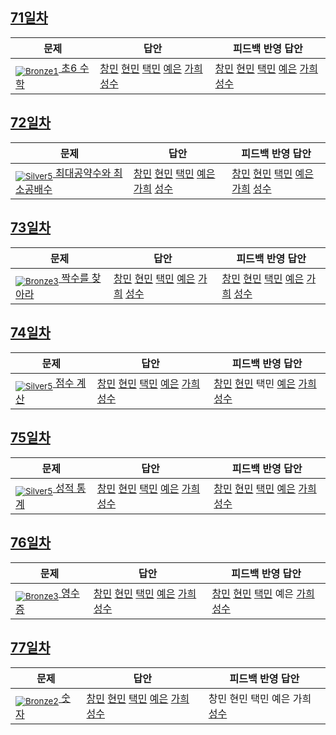 [Unrated]: https://user-images.githubusercontent.com/33937365/126247607-85783912-c11a-4d50-ac36-8cc7dcb75cd2.png
[Bronze5]: https://user-images.githubusercontent.com/33937365/126247611-e362d727-17a4-4737-a232-5827e185ab7c.png
[Bronze4]: https://user-images.githubusercontent.com/33937365/126247612-89cbc675-e1d4-43a2-950b-1cb014dca697.png
[Bronze3]: https://user-images.githubusercontent.com/33937365/126247613-b8408610-7bc4-40f8-804f-a30a45ddbb68.png
[Bronze2]: https://user-images.githubusercontent.com/33937365/126247614-d85dc6ff-a520-4c00-82bd-eb593b156bd8.png
[Bronze1]: https://user-images.githubusercontent.com/33937365/126247616-04b2ab30-9891-4b7b-8cb4-38e99b97e834.png
[Silver5]: https://user-images.githubusercontent.com/33937365/126247618-38c5c905-672b-4d75-808e-8a7d45ea577d.png
[Silver4]: https://user-images.githubusercontent.com/33937365/126247620-ba2d1b96-b0aa-4b88-80c5-71569c69bbc3.png
[Silver3]: https://user-images.githubusercontent.com/33937365/126247621-1b55b7f4-3a79-4348-8a63-f00c1813853e.png
[Silver2]: https://user-images.githubusercontent.com/33937365/126247622-a83b30a9-6618-4593-b775-6f6730afd3f6.png
[Silver1]: https://user-images.githubusercontent.com/33937365/126247625-8d82f8ab-6f95-4ef8-a243-be31f548596e.png

## [71일차](Day71)

| 문제                 | 답안 | 피드백 반영 답안 |
| -------------------- | ---- | ---------------- |
| [<sub>![Bronze1]</sub> 초6 수학](https://www.acmicpc.net/problem/2702) | [창민](Day71/kcm_2702.java) [현민](Day71/shm_2702.java) [택민](Day71/jtm_2702.java) [예은](Day71/lye_2702.py) [가희](Day71/kkh_2702.java) [성수](Day71/ass_2702.java) | [창민](Day71/kcm_2702.java) [현민](Day71/shm_2702.java) [택민](Day71/jtm_2702.java) [예은](Day71/lye_2702.py) [가희](Day71/kkh_2702.java) [성수](Day71/ass_2702.java)             |

## [72일차](Day72)

| 문제                 | 답안 | 피드백 반영 답안 |
| -------------------- | ---- | ---------------- |
| [<sub>![Silver5]</sub> 최대공약수와 최소공배수](https://www.acmicpc.net/problem/2609) | [창민](Day72/kcm_2609.java) [현민](Day72/shm_2609.java) [택민](Day72/jtm_2609.java) [예은](Day72/lye_2609.py) [가희](Day72/kkh_2609.java) [성수](Day72/ass_2609.java) | [창민](Day72/kcm_2609.java) [현민](Day72/shm_2609.java) [택민](Day72/jtm_2609.java) [예은](Day72/lye_2609.py) [가희](Day72/kkh_2609.java) [성수](Day72/ass_2609.java)             |

## [73일차](Day73)

| 문제                 | 답안 | 피드백 반영 답안 |
| -------------------- | ---- | ---------------- |
| [<sub>![Bronze3]</sub> 짝수를 찾아라](https://www.acmicpc.net/problem/3058) | [창민](Day73/kcm_3058.java) [현민](Day73/shm_3058.java) [택민](Day73/jtm_3058.java) [예은](Day73/lye_3058.py) [가희](Day73/kkh_3058.java) [성수](Day73/ass_3058.java) | [창민](Day73/kcm_3058.java) [현민](Day73/shm_3058.java) [택민](Day73/jtm_3058.java) [예은](Day73/lye_3058.py) [가희](Day73/kkh_fb_3058.java) [성수](Day73/ass_3058.java)             |

## [74일차](Day74)

| 문제                 | 답안 | 피드백 반영 답안 |
| -------------------- | ---- | ---------------- |
| [<sub>![Silver5]</sub> 점수 계산](https://www.acmicpc.net/problem/2822) | [창민](Day74/kcm_2822.java) [현민](Day74/shm_2822.java) [택민](Day74/jtm_2822.java) [예은](Day74/lye_2822.py) [가희](Day74/kkh_2822.java) [성수](Day74/ass_2822.java) | [창민](Day74/kcm_2822.java) [현민](Day74/shm_2822.java) 택민 [예은](Day74/lye_2822.py) [가희](Day74/kkh_2822.java) [성수](Day74/ass_2822.java)             |

## [75일차](Day75)

| 문제                 | 답안 | 피드백 반영 답안 |
| -------------------- | ---- | ---------------- |
| [<sub>![Silver5]</sub> 성적 통계](https://www.acmicpc.net/problem/5800) | [창민](Day75/kcm_5800.java) [현민](Day75/shm_5800.java) [택민](Day75/jtm_5800.java) [예은](Day75/lye_5800.py) [가희](Day75/kkh_5800.java) [성수](Day75/ass_5800.java) | [창민](Day75/kcm_5800.java) [현민](Day75/shm_5800.java) [택민](Day75/jtm_5800.java) [예은](Day75/lye_5800.py) [가희](Day75/kkh_5800.java) [성수](Day75/ass_5800.java)             |

## [76일차](Day76)

| 문제                 | 답안 | 피드백 반영 답안 |
| -------------------- | ---- | ---------------- |
| [<sub>![Bronze3]</sub> 영수증](https://www.acmicpc.net/problem/5565) | [창민](Day76/kcm_5565.java) [현민](Day76/shm_5565.java) [택민](Day76/jtm_5565.java) [예은](Day76/lye_5565.py) [가희](Day76/kkh_5565.java) [성수](Day76/ass_5565.java) | [창민](Day76/kcm_5565.java) [현민](Day76/shm_5565.java) [택민](Day76/jtm_5565.java) 예은 [가희](Day76/kkh_5565.java) [성수](Day76/ass_5565.java)             |

## [77일차](Day77)

| 문제                 | 답안 | 피드백 반영 답안 |
| -------------------- | ---- | ---------------- |
| [<sub>![Bronze2]</sub> 숫자](https://www.acmicpc.net/problem/10093) | [창민](Day77/kcm_10093.java) [현민](Day77/shm_10093.java) [택민](Day77/jtm_10093.java) [예은](Day77/lye_10093.py) [가희](Day77/kkh_10093.java) [성수](Day77/ass_10093.java) | 창민 현민 택민 예은 가희 [성수](Day77/ass_10093.java)             |

